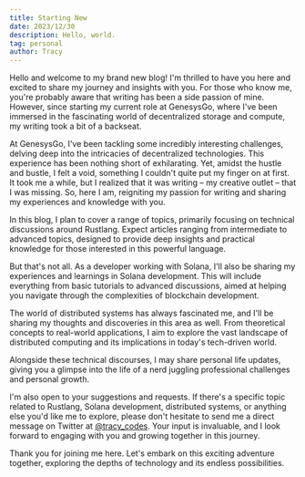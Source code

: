 ```yaml
---
title: Starting New
date: 2023/12/30
description: Hello, world.
tag: personal
author: Tracy
---
```


Hello and welcome to my brand new blog! I'm thrilled to have you here and excited to share my journey and insights with you. For those who know me, you're probably aware that writing has been a side passion of mine. However, since starting my current role at GenesysGo, where I've been immersed in the fascinating world of decentralized storage and compute, my writing took a bit of a backseat.

At GenesysGo, I've been tackling some incredibly interesting challenges, delving deep into the intricacies of decentralized technologies. This experience has been nothing short of exhilarating. Yet, amidst the hustle and bustle, I felt a void, something I couldn't quite put my finger on at first. It took me a while, but I realized that it was writing – my creative outlet – that I was missing. So, here I am, reigniting my passion for writing and sharing my experiences and knowledge with you.

In this blog, I plan to cover a range of topics, primarily focusing on technical discussions around Rustlang. Expect articles ranging from intermediate to advanced topics, designed to provide deep insights and practical knowledge for those interested in this powerful language.

But that's not all. As a developer working with Solana, I'll also be sharing my experiences and learnings in Solana development. This will include everything from basic tutorials to advanced discussions, aimed at helping you navigate through the complexities of blockchain development.

The world of distributed systems has always fascinated me, and I'll be sharing my thoughts and discoveries in this area as well. From theoretical concepts to real-world applications, I aim to explore the vast landscape of distributed computing and its implications in today's tech-driven world.

Alongside these technical discourses, I may share personal life updates, giving you a glimpse into the life of a nerd juggling professional challenges and personal growth.

I'm also open to your suggestions and requests. If there's a specific topic related to Rustlang, Solana development, distributed systems, or anything else you'd like me to explore, please don't hesitate to send me a direct message on Twitter at [@tracy_codes](https://twitter.com/tracy_codes). Your input is invaluable, and I look forward to engaging with you and growing together in this journey.

Thank you for joining me here. Let's embark on this exciting adventure together, exploring the depths of technology and its endless possibilities.
